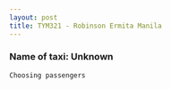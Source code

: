 ```yaml
---
layout: post
title: TYM321 - Robinson Ermita Manila
---
```


### Name of taxi: Unknown

 

```Choosing passengers```
